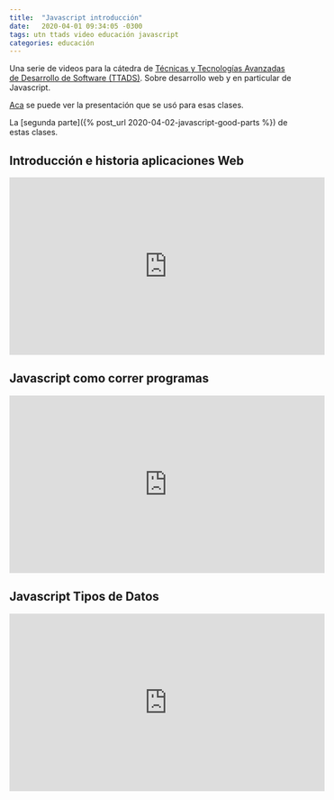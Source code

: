 ```yaml
---
title:  "Javascript introducción"
date:   2020-04-01 09:34:05 -0300
tags: utn ttads video educación javascript
categories: educación
---
```

Una serie de videos para la cátedra de [Técnicas y Tecnologías Avanzadas de Desarrollo de Software (TTADS)][ttads-github].
Sobre desarrollo web y en particular de Javascript. 

[Aca][ttads-presentacion] se puede ver la presentación que se usó para esas clases.

La [segunda parte]({% post_url 2020-04-02-javascript-good-parts %}) de estas clases.

## Introducción e historia aplicaciones Web

<iframe width="560" height="315" src="https://www.youtube.com/embed/hfiD99_ZLy8" frameborder="0" allow="accelerometer; autoplay; encrypted-media; gyroscope; picture-in-picture" allowfullscreen></iframe>

## Javascript como correr programas

<iframe width="560" height="315" src="https://www.youtube.com/embed/kjq1LVztdZ8" frameborder="0" allow="accelerometer; autoplay; encrypted-media; gyroscope; picture-in-picture" allowfullscreen></iframe>

## Javascript Tipos de Datos

<iframe width="560" height="315" src="https://www.youtube.com/embed/itoO3dXlt30" frameborder="0" allow="accelerometer; autoplay; encrypted-media; gyroscope; picture-in-picture" allowfullscreen></iframe>

[ttads-github]: https://github.com/utnfrrottads/
[ttads-presentacion]: https://utnfrrottads.github.io/presentacion-angulario/#/

